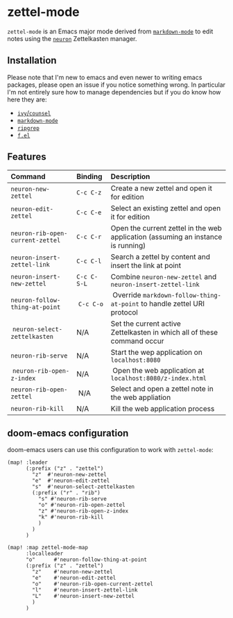 # zettel-mode

`zettel-mode` is an Emacs major mode derived from [`markdown-mode`](https://jblevins.org/projects/markdown-mode/) 
to edit notes using the [`neuron`](https://neuron.srid.ca/) Zettelkasten manager.

## Installation

Please note that I'm new to emacs and even newer to writing emacs packages,
please open an issue if you notice something wrong. In particular I'm not
entirely sure how to manage dependencies but if you do know how here they are:
- [`ivy`/`counsel`](https://github.com/abo-abo/swiper)
- [`markdown-mode`](https://github.com/jrblevin/markdown-mode)
- [`ripgrep`](https://github.com/BurntSushi/ripgrep)
- [`f.el`](https://github.com/rejeep/f.el)

## Features

|              Command             |    Binding    |                                       Description                                |
|:---------------------------------|:--------------|:---------------------------------------------------------------------------------|
| `neuron-new-zettel`              | `C-c C-z`     | Create a new zettel and open it for edition                                      |
| `neuron-edit-zettel`             | `C-c C-e`     | Select an existing zettel and open it for edition                                |
| `neuron-rib-open-current-zettel` | `C-c C-r`     | Open the current zettel in the web application (assuming an instance is running) |
| `neuron-insert-zettel-link`      | `C-c C-l`     | Search a zettel by content and insert the link at point                          |
| `neuron-insert-new-zettel`       | `C-c C-S-L`   | Combine `neuron-new-zettel` and `neuron-insert-zettel-link`                      |
| `neuron-follow-thing-at-point`   | `C-c C-o`     | Override `markdown-follow-thing-at-point` to handle zettel URI protocol          |
| `neuron-select-zettelkasten`     | N/A           | Set the current active Zettelkasten in which all of these command occur          |
| `neuron-rib-serve`               | N/A           | Start the wep application on `localhost:8080`                                    |
| `neuron-rib-open-z-index`        | N/A           | Open the web application at `localhost:8080/z-index.html`                        |
| `neuron-rib-open-zettel`         | N/A           | Select and open a zettel note in the web appliation                              |
| `neuron-rib-kill`                | N/A           | Kill the web application process                                                 |

## doom-emacs configuration

doom-emacs users can use this configuration to work with `zettel-mode`:

```elisp
(map! :leader
      (:prefix ("z" . "zettel")
        "z"  #'neuron-new-zettel
        "e"  #'neuron-edit-zettel
        "s"  #'neuron-select-zettelkasten
        (:prefix ("r" . "rib")
          "s" #'neuron-rib-serve
          "o" #'neuron-rib-open-zettel
          "z" #'neuron-rib-open-z-index
          "k" #'neuron-rib-kill
          )
        )
      )

(map! :map zettel-mode-map
      :localleader
      "o"      #'neuron-follow-thing-at-point
      (:prefix ("z" . "zettel")
        "z"    #'neuron-new-zettel
        "e"    #'neuron-edit-zettel
        "o"    #'neuron-rib-open-current-zettel
        "l"    #'neuron-insert-zettel-link
        "L"    #'neuron-insert-new-zettel
        )
      )

```
